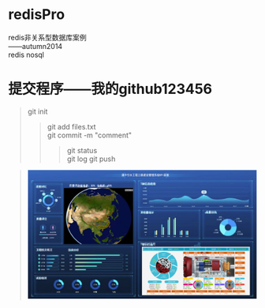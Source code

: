 # redisPro
redis非关系型数据库案例
</br>——autumn2014
</br>redis nosql
# 提交程序——我的github123456

>git init
>>git add files.txt
>><br/>git commit -m "comment"
>>>git status
>>></br>git log
>>git push

>![图片信息](https://github.com/autumn2014/redisPro/blob/master/images/dzys.png)
